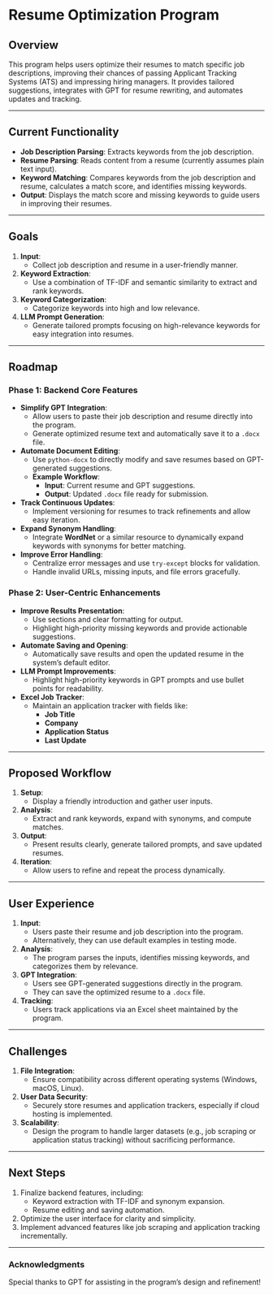 # **Resume Optimization Program**

## **Overview**
This program helps users optimize their resumes to match specific job descriptions, improving their chances of passing Applicant Tracking Systems (ATS) and impressing hiring managers. It provides tailored suggestions, integrates with GPT for resume rewriting, and automates updates and tracking.

---

## **Current Functionality**
- **Job Description Parsing**: Extracts keywords from the job description.
- **Resume Parsing**: Reads content from a resume (currently assumes plain text input).
- **Keyword Matching**: Compares keywords from the job description and resume, calculates a match score, and identifies missing keywords.
- **Output**: Displays the match score and missing keywords to guide users in improving their resumes.

---

## **Goals**
1. **Input**:
   - Collect job description and resume in a user-friendly manner.
2. **Keyword Extraction**:
   - Use a combination of TF-IDF and semantic similarity to extract and rank keywords.
3. **Keyword Categorization**:
   - Categorize keywords into high and low relevance.
4. **LLM Prompt Generation**:
   - Generate tailored prompts focusing on high-relevance keywords for easy integration into resumes.

---

## **Roadmap**

### **Phase 1: Backend Core Features**
- **Simplify GPT Integration**:
  - Allow users to paste their job description and resume directly into the program.
  - Generate optimized resume text and automatically save it to a `.docx` file.
- **Automate Document Editing**:
  - Use `python-docx` to directly modify and save resumes based on GPT-generated suggestions.
  - **Example Workflow**:
    - **Input**: Current resume and GPT suggestions.
    - **Output**: Updated `.docx` file ready for submission.
- **Track Continuous Updates**:
  - Implement versioning for resumes to track refinements and allow easy iteration.
- **Expand Synonym Handling**:
  - Integrate **WordNet** or a similar resource to dynamically expand keywords with synonyms for better matching.
- **Improve Error Handling**:
  - Centralize error messages and use `try-except` blocks for validation.
  - Handle invalid URLs, missing inputs, and file errors gracefully.

### **Phase 2: User-Centric Enhancements**
- **Improve Results Presentation**:
  - Use sections and clear formatting for output.
  - Highlight high-priority missing keywords and provide actionable suggestions.
- **Automate Saving and Opening**:
  - Automatically save results and open the updated resume in the system’s default editor.
- **LLM Prompt Improvements**:
  - Highlight high-priority keywords in GPT prompts and use bullet points for readability.
- **Excel Job Tracker**:
  - Maintain an application tracker with fields like:
    - **Job Title**
    - **Company**
    - **Application Status**
    - **Last Update**

---

## **Proposed Workflow**
1. **Setup**:
   - Display a friendly introduction and gather user inputs.
2. **Analysis**:
   - Extract and rank keywords, expand with synonyms, and compute matches.
3. **Output**:
   - Present results clearly, generate tailored prompts, and save updated resumes.
4. **Iteration**:
   - Allow users to refine and repeat the process dynamically.

---

## **User Experience**
1. **Input**:
   - Users paste their resume and job description into the program.
   - Alternatively, they can use default examples in testing mode.
2. **Analysis**:
   - The program parses the inputs, identifies missing keywords, and categorizes them by relevance.
3. **GPT Integration**:
   - Users see GPT-generated suggestions directly in the program.
   - They can save the optimized resume to a `.docx` file.
4. **Tracking**:
   - Users track applications via an Excel sheet maintained by the program.

---

## **Challenges**
1. **File Integration**:
   - Ensure compatibility across different operating systems (Windows, macOS, Linux).
2. **User Data Security**:
   - Securely store resumes and application trackers, especially if cloud hosting is implemented.
3. **Scalability**:
   - Design the program to handle larger datasets (e.g., job scraping or application status tracking) without sacrificing performance.

---

## **Next Steps**
1. Finalize backend features, including:
   - Keyword extraction with TF-IDF and synonym expansion.
   - Resume editing and saving automation.
2. Optimize the user interface for clarity and simplicity.
3. Implement advanced features like job scraping and application tracking incrementally.

---

### **Acknowledgments**
Special thanks to GPT for assisting in the program’s design and refinement!
